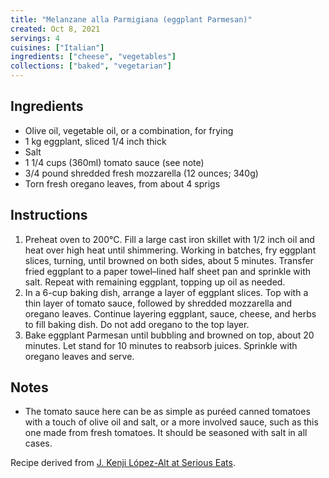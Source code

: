 ```yaml
---
title: "Melanzane alla Parmigiana (eggplant Parmesan)"
created: Oct 8, 2021
servings: 4
cuisines: ["Italian"]
ingredients: ["cheese", "vegetables"]
collections: ["baked", "vegetarian"]
---
```


## Ingredients

- Olive oil, vegetable oil, or a combination, for frying
- 1 kg eggplant, sliced 1/4 inch thick
- Salt
- 1 1/4 cups (360ml) tomato sauce (see note)
- 3/4 pound shredded fresh mozzarella (12 ounces; 340g)
- Torn fresh oregano leaves, from about 4 sprigs

## Instructions

1. Preheat oven to 200°C. Fill a large cast iron skillet with 1/2 inch oil and heat over high heat until shimmering. Working in batches, fry eggplant slices, turning, until browned on both sides, about 5 minutes. Transfer fried eggplant to a paper towel–lined half sheet pan and sprinkle with salt. Repeat with remaining eggplant, topping up oil as needed.
2. In a 6-cup baking dish, arrange a layer of eggplant slices. Top with a thin layer of tomato sauce, followed by shredded mozzarella and oregano leaves. Continue layering eggplant, sauce, cheese, and herbs to fill baking dish. Do not add oregano to the top layer.
3. Bake eggplant Parmesan until bubbling and browned on top, about 20 minutes. Let stand for 10 minutes to reabsorb juices. Sprinkle with oregano leaves and serve.

## Notes

- The tomato sauce here can be as simple as puréed canned tomatoes with a touch of olive oil and salt, or a more involved sauce, such as this one made from fresh tomatoes. It should be seasoned with salt in all cases.

Recipe derived from [J. Kenji López-Alt at Serious Eats](https://www.seriouseats.com/italian-style-eggplant-parmesan-melanzane-alla-parmigiana-recipe).
